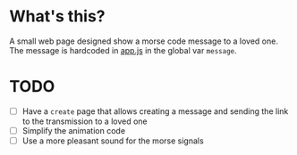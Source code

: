# What's this?
A small web page designed show a morse code message to a loved one.
The message is hardcoded in [app.js](./app.js) in the global var `message`.

# TODO
- [ ] Have a `create` page that allows creating a message and sending the link to the transmission to a loved one
- [ ] Simplify the animation code
- [ ] Use a more pleasant sound for the morse signals
